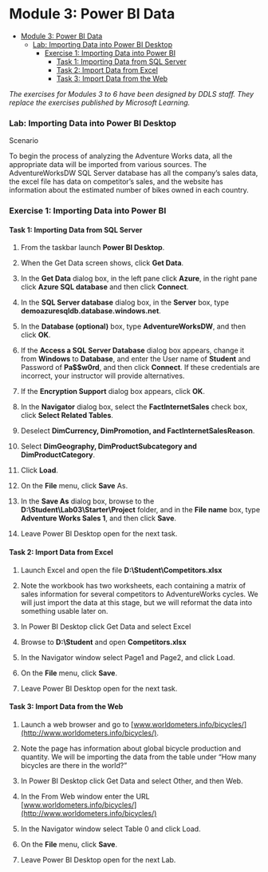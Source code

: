 # Module 3: Power BI Data

- [Module 3: Power BI Data](#module-3-power-bi-data)
    - [Lab: Importing Data into Power BI Desktop](#Lab-Importing-Data-into-Power-BI-Desktop)
        - [Exercise 1: Importing Data into Power BI](#Exercise-1-Importing-Data-into-Power-BI)
            - [Task 1: Importing Data from SQL Server](#Task-1-Importing-Data-from-SQL-Server)
            - [Task 2: Import Data from Excel](#Task-2-Import-Data-from-Excel)
            - [Task 3: Import Data from the Web](#Task-3-Import-Data-from-the-Web)
            

*The exercises for Modules 3 to 6 have been designed by DDLS staff.*
*They replace the exercises published by Microsoft Learning.*

### Lab: Importing Data into Power BI Desktop

Scenario

To begin the process of analyzing the Adventure Works data, all the
appropriate data will be imported from various sources. The
AdventureWorksDW SQL Server database has all the company’s sales data,
the excel file has data on competitor’s sales, and the website has
information about the estimated number of bikes owned in each country.

### Exercise 1: Importing Data into Power BI

#### Task 1: Importing Data from SQL Server

1.  From the taskbar launch **Power BI Desktop**.

2.  When the Get Data screen shows, click **Get Data**.

7. In the **Get Data** dialog box, in the left pane click **Azure**, in the right pane click **Azure SQL database** and then click **Connect**.

8. In the **SQL Server database** dialog box, in the **Server** box, type **demoazuresqldb.database.windows.net**.

9. In the **Database (optional)** box, type **AdventureWorksDW**, and then click **OK**.

6.  If the **Access a SQL Server Database** dialog box appears, change
    it from **Windows** to **Database**, and enter the User name of **Student**
    and Password of **Pa$$w0rd**, and then click **Connect**. 
    If these credentials are incorrect, your instructor will provide alternatives.

7.  If the **Encryption Support** dialog box appears, click **OK**.

8.  In the **Navigator** dialog box, select the **FactInternetSales**
    check box, click **Select Related Tables**.

9.  Deselect **DimCurrency, DimPromotion, and FactInternetSalesReason**.

10. Select **DimGeography, DimProductSubcategory and DimProductCategory**.

11. Click **Load**.

12. On the **File** menu, click **Save** As.

15. In the **Save As** dialog box, browse to the **D:\\Student\\Lab03\\Starter\\Project** folder, and in the **File name** box, type **Adventure Works Sales 1**, and then click **Save**.

14. Leave Power BI Desktop open for the next task.

#### Task 2: Import Data from Excel

1.  Launch Excel and open the file **D:\\Student\\Competitors.xlsx**

2.  Note the workbook has two worksheets, each containing a matrix of
    sales information for several competitors to AdventureWorks cycles.
    We will just import the data at this stage, but we will reformat the
    data into something usable later on.

3.  In Power BI Desktop click Get Data and select Excel

4.  Browse to **D:\\Student** and open **Competitors.xlsx**

5.  In the Navigator window select Page1 and Page2, and click Load.

6.  On the **File** menu, click **Save**.

7.  Leave Power BI Desktop open for the next task.

#### Task 3: Import Data from the Web

1.  Launch a web browser and go to
    [www.worldometers.info/bicycles/](http://www.worldometers.info/bicycles/).

2.  Note the page has information about global bicycle production and
    quantity. We will be importing the data from the table under “How
    many bicycles are there in the world?”

3.  In Power BI Desktop click Get Data and select Other, and then Web.

4.  In the From Web window enter the URL
    [www.worldometers.info/bicycles/](http://www.worldometers.info/bicycles/)

5.  In the Navigator window select Table 0 and click Load.

6.  On the **File** menu, click **Save**.

7.  Leave Power BI Desktop open for the next Lab.
